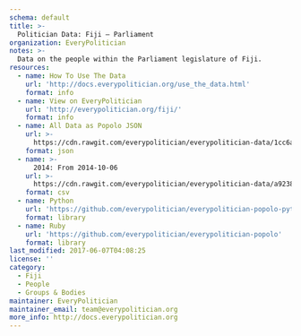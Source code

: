 ```yaml
---
schema: default
title: >-
  Politician Data: Fiji — Parliament
organization: EveryPolitician
notes: >-
  Data on the people within the Parliament legislature of Fiji.
resources:
  - name: How To Use The Data
    url: 'http://docs.everypolitician.org/use_the_data.html'
    format: info
  - name: View on EveryPolitician
    url: 'http://everypolitician.org/fiji/'
    format: info
  - name: All Data as Popolo JSON
    url: >-
      https://cdn.rawgit.com/everypolitician/everypolitician-data/1cc6a7fffe4b9a2b066099a4f847c7a8be9282d4/data/Fiji/Parliament/ep-popolo-v1.0.json
    format: json
  - name: >-
      2014: From 2014-10-06
    url: >-
      https://cdn.rawgit.com/everypolitician/everypolitician-data/a9238b847d91e2411656de007d5cfe34269aaacd/data/Fiji/Parliament/term-2014.csv
    format: csv
  - name: Python
    url: 'https://github.com/everypolitician/everypolitician-popolo-python'
    format: library
  - name: Ruby
    url: 'https://github.com/everypolitician/everypolitician-popolo'
    format: library
last_modified: 2017-06-07T04:08:25
license: ''
category:
  - Fiji
  - People
  - Groups & Bodies
maintainer: EveryPolitician
maintainer_email: team@everypolitician.org
more_info: http://docs.everypolitician.org
---
```

